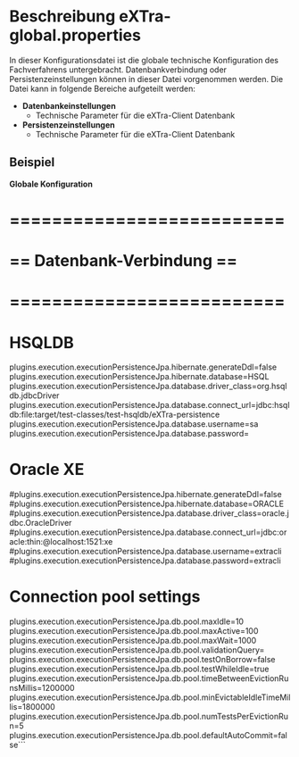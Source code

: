 # Beschreibung eXTra-global.properties #
In dieser Konfigurationsdatei ist die globale technische Konfiguration des Fachverfahrens untergebracht. Datenbankverbindung oder Persistenzeinstellungen können in dieser Datei vorgenommen werden. Die Datei kann in folgende Bereiche aufgeteilt werden:

  * **Datenbankeinstellungen**
    * Technische Parameter für die eXTra-Client Datenbank
  * **Persistenzeinstellungen**
    * Technische Parameter für die eXTra-Client Datenbank

## Beispiel ##

**Globale Konfiguration**
# ==========================
# == Datenbank-Verbindung ==
# ==========================

# HSQLDB
plugins.execution.executionPersistenceJpa.hibernate.generateDdl=false
plugins.execution.executionPersistenceJpa.hibernate.database=HSQL
plugins.execution.executionPersistenceJpa.database.driver_class=org.hsqldb.jdbcDriver
plugins.execution.executionPersistenceJpa.database.connect_url=jdbc:hsqldb:file:target/test-classes/test-hsqldb/eXTra-persistence
plugins.execution.executionPersistenceJpa.database.username=sa
plugins.execution.executionPersistenceJpa.database.password=

# Oracle XE
#plugins.execution.executionPersistenceJpa.hibernate.generateDdl=false
#plugins.execution.executionPersistenceJpa.hibernate.database=ORACLE
#plugins.execution.executionPersistenceJpa.database.driver_class=oracle.jdbc.OracleDriver
#plugins.execution.executionPersistenceJpa.database.connect_url=jdbc:oracle:thin:@localhost:1521:xe
#plugins.execution.executionPersistenceJpa.database.username=extracli
#plugins.execution.executionPersistenceJpa.database.password=extracli

# Connection pool settings
plugins.execution.executionPersistenceJpa.db.pool.maxIdle=10
plugins.execution.executionPersistenceJpa.db.pool.maxActive=100
plugins.execution.executionPersistenceJpa.db.pool.maxWait=1000
plugins.execution.executionPersistenceJpa.db.pool.validationQuery=
plugins.execution.executionPersistenceJpa.db.pool.testOnBorrow=false
plugins.execution.executionPersistenceJpa.db.pool.testWhileIdle=true
plugins.execution.executionPersistenceJpa.db.pool.timeBetweenEvictionRunsMillis=1200000
plugins.execution.executionPersistenceJpa.db.pool.minEvictableIdleTimeMillis=1800000
plugins.execution.executionPersistenceJpa.db.pool.numTestsPerEvictionRun=5
plugins.execution.executionPersistenceJpa.db.pool.defaultAutoCommit=false```